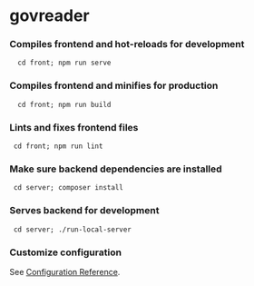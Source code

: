 # govreader

### Compiles frontend and hot-reloads for development
```
  cd front; npm run serve
```

### Compiles frontend and minifies for production
```
  cd front; npm run build
```

### Lints and fixes frontend files
```
 cd front; npm run lint
```
### Make sure backend dependencies are installed
```
 cd server; composer install
```

### Serves backend for development
```
 cd server; ./run-local-server
```



### Customize configuration
See [Configuration Reference](https://cli.vuejs.org/config/).
